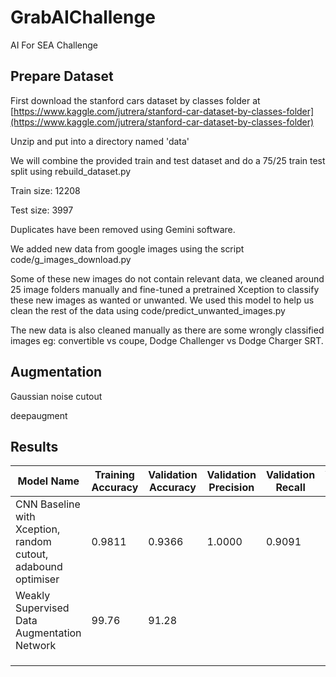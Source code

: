 # GrabAIChallenge

AI For SEA Challenge



## Prepare Dataset

First download the stanford cars dataset by classes folder at [https://www.kaggle.com/jutrera/stanford-car-dataset-by-classes-folder](https://www.kaggle.com/jutrera/stanford-car-dataset-by-classes-folder)

Unzip and put into a directory named 'data'

We will combine the provided train and test dataset and do a 75/25 train test split using rebuild_dataset.py

Train size: 12208

Test size: 3997

Duplicates have been removed using Gemini software.



We added new data from google images using the script code/g_images_download.py

Some of these new images do not contain relevant data, we cleaned around 25 image folders manually and fine-tuned a pretrained Xception to classify these new images as wanted or unwanted. We used this model to help us clean the rest of the data using code/predict_unwanted_images.py

The new data is also cleaned manually as there are some wrongly classified images eg: convertible vs coupe, Dodge Challenger vs Dodge Charger SRT.



## Augmentation

Gaussian noise cutout

deepaugment



## Results

| Model Name                                                    | Training Accuracy | Validation Accuracy | Validation Precision | Validation Recall | Validation F1 Score |
| ------------------------------------------------------------- | ----------------- | ------------------- | -------------------- | ----------------- | ------------------- |
| CNN Baseline with Xception, random cutout, adabound optimiser | 0.9811            | 0.9366              | 1.0000               | 0.9091            | 0.9524              |
| Weakly Supervised Data Augmentation Network                   | 99.76             | 91.28               |                      |                   |                     |
|                                                               |                   |                     |                      |                   |                     |
|                                                               |                   |                     |                      |                   |                     |
|                                                               |                   |                     |                      |                   |                     |
